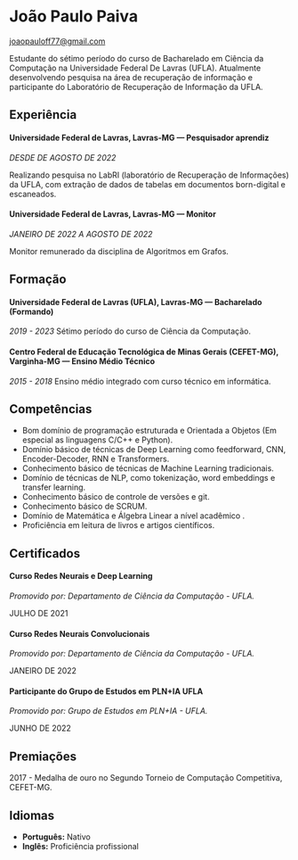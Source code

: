 João Paulo Paiva
===============
joaopauloff77@gmail.com


Estudante do sétimo período do curso de Bacharelado em Ciência da Computação na Universidade Federal De Lavras (UFLA). Atualmente desenvolvendo pesquisa na área de recuperação de informação e participante do Laboratório de Recuperação de Informação da UFLA. 


## Experiência

#### **Universidade Federal de Lavras, Lavras-MG — Pesquisador aprendiz**
*DESDE DE AGOSTO DE 2022*

Realizando pesquisa no LabRI (laboratório de Recuperação de Informações) da UFLA, com extração de dados de tabelas em documentos born-digital e escaneados.


#### **Universidade Federal de Lavras, Lavras-MG — Monitor**

*JANEIRO DE 2022  A AGOSTO DE 2022*

Monitor remunerado da disciplina de Algoritmos em Grafos.


## Formação

#### **Universidade Federal de Lavras  (UFLA),  Lavras-MG — Bacharelado (Formando)**
*2019  -  2023*
Sétimo período do curso de Ciência da Computação.


#### **Centro Federal de Educação Tecnológica de Minas Gerais (CEFET-MG), Varginha-MG — Ensino Médio Técnico**
*2015  -  2018*
Ensino médio integrado com curso técnico em informática.


## Competências

- Bom domínio de programação estruturada e Orientada a Objetos (Em especial as linguagens C/C++ e Python).
- Domínio  básico de técnicas de  Deep Learning como feedforward, CNN, Encoder-Decoder, RNN e Transformers.
- Conhecimento básico de técnicas de Machine Learning tradicionais.
- Domínio de técnicas de NLP, como tokenização,  word embeddings e transfer learning.
- Conhecimento básico de controle  de versões e git.
- Conhecimento básico de SCRUM.
- Domínio de Matemática e  Álgebra Linear a nível acadêmico .
- Proficiência em leitura de livros e artigos científicos. 


## Certificados

#### **Curso Redes Neurais e Deep Learning**
*Promovido por: Departamento de Ciência da Computação - UFLA.*

JULHO DE 2021

#### **Curso Redes Neurais Convolucionais**
*Promovido por: Departamento de Ciência da Computação - UFLA.*

JANEIRO DE 2022

#### **Participante do Grupo de Estudos em PLN+IA UFLA**
*Promovido por: Grupo de Estudos em PLN+IA  - UFLA.*

JUNHO DE 2022


## Premiações

2017 - Medalha de ouro no Segundo Torneio de Computação Competitiva, CEFET-MG.

## Idiomas

- **Português:** Nativo
- **Inglês:** Proficiência profissional 
